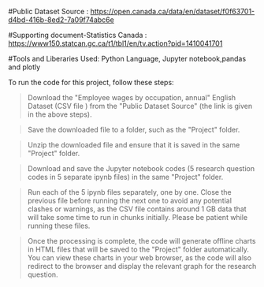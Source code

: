 #Public Dataset Source :  https://open.canada.ca/data/en/dataset/f0f63701-d4bd-416b-8ed2-7a09f74abc6e

#Supporting document-Statistics Canada : https://www150.statcan.gc.ca/t1/tbl1/en/tv.action?pid=1410041701

#Tools and Liberaries Used: Python Language, Jupyter notebook,pandas and plotly

To run the code for this project, follow these steps:

>Download the "Employee wages by occupation, annual" English Dataset (CSV file ) from the "Public Dataset Source" (the link is given in the above steps).

>Save the downloaded file to a folder, such as the "Project" folder.

>Unzip the downloaded file and ensure that it is saved in the same "Project" folder.

>Download and save the Jupyter notebook codes (5 research question codes in 5 separate ipynb files) in the same "Project" folder.

>Run each of the 5 ipynb files separately, one by one. Close the previous file before running the next one to avoid any potential clashes or warnings, as the CSV file contains around 1 GB data that will take some time to run in chunks initially. Please be patient while running these files.

>Once the processing is complete, the code will generate offline charts in HTML files that will be saved to the "Project" folder automatically. You can view these charts in your web browser, as the code will also redirect to the browser and display the relevant graph for the research question.

